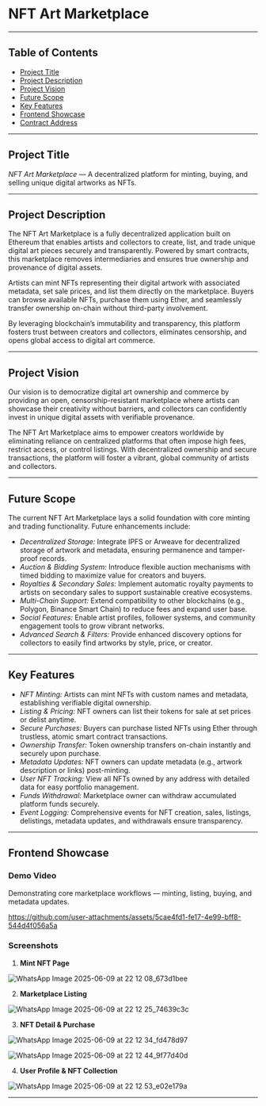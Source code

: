 # NFT Art Marketplace

---

## **Table of Contents**

* [Project Title](#project-title)
* [Project Description](#project-description)
* [Project Vision](#project-vision)
* [Future Scope](#future-scope)
* [Key Features](#key-features)
* [Frontend Showcase](#frontend-showcase)
* [Contract Address](#contract-address)

---

## **Project Title**

*NFT Art Marketplace* — A decentralized platform for minting, buying, and selling unique digital artworks as NFTs.

---

## **Project Description**

The NFT Art Marketplace is a fully decentralized application built on Ethereum that enables artists and collectors to create, list, and trade unique digital art pieces securely and transparently. Powered by smart contracts, this marketplace removes intermediaries and ensures true ownership and provenance of digital assets.

Artists can mint NFTs representing their digital artwork with associated metadata, set sale prices, and list them directly on the marketplace. Buyers can browse available NFTs, purchase them using Ether, and seamlessly transfer ownership on-chain without third-party involvement.

By leveraging blockchain’s immutability and transparency, this platform fosters trust between creators and collectors, eliminates censorship, and opens global access to digital art commerce.

---

## **Project Vision**

Our vision is to democratize digital art ownership and commerce by providing an open, censorship-resistant marketplace where artists can showcase their creativity without barriers, and collectors can confidently invest in unique digital assets with verifiable provenance.

The NFT Art Marketplace aims to empower creators worldwide by eliminating reliance on centralized platforms that often impose high fees, restrict access, or control listings. With decentralized ownership and secure transactions, the platform will foster a vibrant, global community of artists and collectors.

---

## **Future Scope**

The current NFT Art Marketplace lays a solid foundation with core minting and trading functionality. Future enhancements include:

* *Decentralized Storage:* Integrate IPFS or Arweave for decentralized storage of artwork and metadata, ensuring permanence and tamper-proof records.
* *Auction & Bidding System:* Introduce flexible auction mechanisms with timed bidding to maximize value for creators and buyers.
* *Royalties & Secondary Sales:* Implement automatic royalty payments to artists on secondary sales to support sustainable creative ecosystems.
* *Multi-Chain Support:* Extend compatibility to other blockchains (e.g., Polygon, Binance Smart Chain) to reduce fees and expand user base.
* *Social Features:* Enable artist profiles, follower systems, and community engagement tools to grow vibrant networks.
* *Advanced Search & Filters:* Provide enhanced discovery options for collectors to easily find artworks by style, price, or creator.

---

## **Key Features**

* *NFT Minting:* Artists can mint NFTs with custom names and metadata, establishing verifiable digital ownership.
* *Listing & Pricing:* NFT owners can list their tokens for sale at set prices or delist anytime.
* *Secure Purchases:* Buyers can purchase listed NFTs using Ether through trustless, atomic smart contract transactions.
* *Ownership Transfer:* Token ownership transfers on-chain instantly and securely upon purchase.
* *Metadata Updates:* NFT owners can update metadata (e.g., artwork description or links) post-minting.
* *User NFT Tracking:* View all NFTs owned by any address with detailed data for easy portfolio management.
* *Funds Withdrawal:* Marketplace owner can withdraw accumulated platform funds securely.
* *Event Logging:* Comprehensive events for NFT creation, sales, listings, delistings, metadata updates, and withdrawals ensure transparency.

---

## **Frontend Showcase**

### **Demo Video**

Demonstrating core marketplace workflows — minting, listing, buying, and metadata updates.


https://github.com/user-attachments/assets/5cae4fd1-fe17-4e99-bff8-544d4f056a5a


   
### **Screenshots**


1. **Mint NFT Page**


![WhatsApp Image 2025-06-09 at 22 12 08_673d1bee](https://github.com/user-attachments/assets/6877cd55-edf0-43a9-a86b-7cc792a960d1)

2. **Marketplace Listing**

![WhatsApp Image 2025-06-09 at 22 12 25_74639c3c](https://github.com/user-attachments/assets/e433d175-0787-4e44-942a-36706df1d019)

3. **NFT Detail & Purchase**

![WhatsApp Image 2025-06-09 at 22 12 34_fd478d97](https://github.com/user-attachments/assets/e0471acc-8015-4cbf-a2d2-c3117dbbb629)

![WhatsApp Image 2025-06-09 at 22 12 44_9f77d40d](https://github.com/user-attachments/assets/096ddc62-d17f-45c0-abc1-01d0cd83284d)

4. **User Profile & NFT Collection**

![WhatsApp Image 2025-06-09 at 22 12 53_e02e179a](https://github.com/user-attachments/assets/371d3b6e-9908-4413-a8c4-751e2a1b7c89)






---



